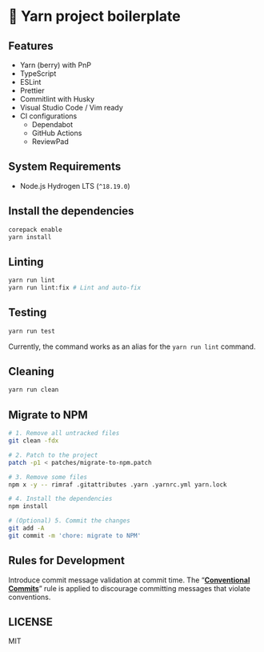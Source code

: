 # 📄 Yarn project boilerplate

## Features

- Yarn (berry) with PnP
- TypeScript
- ESLint
- Prettier
- Commitlint with Husky
- Visual Studio Code / Vim ready
- CI configurations
  - Dependabot
  - GitHub Actions
  - ReviewPad

## System Requirements

- Node.js Hydrogen LTS (`^18.19.0`)

## Install the dependencies

```sh
corepack enable
yarn install
```

## Linting

```sh
yarn run lint
yarn run lint:fix # Lint and auto-fix
```

## Testing

```sh
yarn run test
```

Currently, the command works as an alias for the `yarn run lint` command.

## Cleaning

```sh
yarn run clean
```

## Migrate to NPM

```sh
# 1. Remove all untracked files
git clean -fdx

# 2. Patch to the project
patch -p1 < patches/migrate-to-npm.patch

# 3. Remove some files
npm x -y -- rimraf .gitattributes .yarn .yarnrc.yml yarn.lock

# 4. Install the dependencies
npm install

# (Optional) 5. Commit the changes
git add -A
git commit -m 'chore: migrate to NPM'
```

## Rules for Development

Introduce commit message validation at commit time.
The “**[Conventional Commits](https://www.conventionalcommits.org/ja/)**”
rule is applied to discourage committing messages that violate conventions.

## LICENSE

MIT
